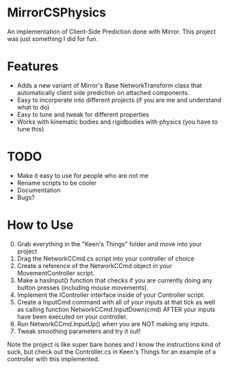 # MirrorCSPhysics
An implementation of Client-Side Prediction done with Mirror. This project was just something I did for fun.
# Features
- Adds a new variant of Mirror's Base NetworkTransform class that automatically client side prediction on attached components.
- Easy to incorperate into different projects (if you are me and understand what to do)
- Easy to tune and tweak for different properties
- Works with kinematic bodies and rigidbodies with physics (you have to tune this)
# TODO
- Make it easy to use for people who are not me
- Rename scripts to be cooler
- Documentation
- Bugs?
# How to Use
0. Grab everything in the "Keen's Things" folder and move into your project
1. Drag the NetworkCCmd.cs script into your controller of choice
2. Create a reference of the NetworkCCmd object in your MovementController script.
3. Make a hasInput() function that checks if you are currently doing any button presses (including mouse movements).
4. Implement the IController interface inside of your Controller script.
5. Create a InputCmd command with all of your inputs at that tick as well as calling function NetworkCCmd.InputDown(cmd) AFTER your inputs have been executed on your controller.
6. Run NetworkCCmd.InputUp() when you are NOT making any inputs.
7. Tweak smoothing parameters and try it out!

Note the project is like super bare bones and I know the instructions kind of suck, but check out the Controller.cs in Keen's Things for an example of a controller with this implemented.
